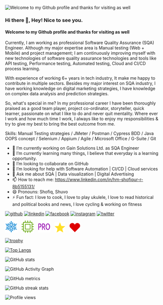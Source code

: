 ![Welcome to my Github profile and thanks for visiting as well](https://media.licdn.com/dms/image/D5603AQEpDC63FTLhNw/profile-displayphoto-shrink_800_800/0/1685709036026?e=1704326400&v=beta&t=pAmJBQjyfYnATM6TO-V3A2Ie967TaOSfF7UjbQ-xMKc)

### Hi there 👋, Hey! Nice to see you.
#### Welcome to my Github profile and thanks for visiting as well


Currently, I am working as professional Software Quality Assurance (SQA) Engineer. Although my major expertise area is Manual testing (Web + Mobile) and project management; I am continuously improving myself with new technologies of software quality assurance technologies and tools like API testing, Performance testing, Automated testing, Cloud and CI/CD process learning.

With experience of working 6+ years in tech industry, It make me happy to contribute in multiple sectors. Besides my major interest on SQA industry, I have working knowledge on digital marketing strategies, I have knowledge on complex data analysis and prediction strategies.

So, what's special in me?
In my professional career I have been thoroughly praised as a good team player, project co-ordinator, storyteller, quick learner, passionate on what I like to do and never quit mentality. Where ever I work and how much time I work, I always like to enjoy my responsibilities & try to give my best to bring the best outcome from me.

Skills: Manual Testing strategies / JMeter / Postman / Cypress BDD / Java OOPS concept / Selenium / Appium / Agile / Microsoft Office / G-Suite / Git

- 🔭 I’m currently working on Gain Solutions Ltd. as SQA Engineer 
- 🌱 I’m currently learning many things, I believe that everyday is a learning opportunity. 
- 👯 I’m looking to collaborate on GitHub 
- 🤔 I’m looking for help with Software Automation | CI/CD | Cloud services 
- 💬 Ask me about SQA | Data visualization | Digital Advertising 
- 📫 How to reach me: https://www.linkedin.com/in/hm-shofiqur-r-8b5155131/ 
- 😄 Pronouns: Shofiq, Shuvo 
- ⚡ Fun fact: I love to cook, I love to play ukulele, I love to read historical and political books and news, I love cycling & working on fitness 


[<img src='https://cdn.jsdelivr.net/npm/simple-icons@3.0.1/icons/github.svg' alt='github' height='40'>](https://github.com/S-shuvo)  [<img src='https://cdn.jsdelivr.net/npm/simple-icons@3.0.1/icons/linkedin.svg' alt='linkedin' height='40'>](https://www.linkedin.com/in/hm-shofiqur-r-8b5155131/)  [<img src='https://cdn.jsdelivr.net/npm/simple-icons@3.0.1/icons/facebook.svg' alt='facebook' height='40'>](https://www.facebook.com/shofiq.blackversion)  [<img src='https://cdn.jsdelivr.net/npm/simple-icons@3.0.1/icons/instagram.svg' alt='instagram' height='40'>](https://www.instagram.com/shofiq_shuvo/)  [<img src='https://cdn.jsdelivr.net/npm/simple-icons@3.0.1/icons/twitter.svg' alt='twitter' height='40'>](https://twitter.com/ShuvoShofiq)  

<a href='https://archiveprogram.github.com/'><img src='https://raw.githubusercontent.com/acervenky/animated-github-badges/master/assets/acbadge.gif' width='40' height='40'></a> <a href='https://docs.github.com/en/developers'><img src='https://raw.githubusercontent.com/acervenky/animated-github-badges/master/assets/devbadge.gif' width='40' height='40'></a> <a href='https://github.com/pricing'><img src='https://raw.githubusercontent.com/acervenky/animated-github-badges/master/assets/pro.gif' width='40' height='40'></a> <a href='https://stars.github.com/'><img src='https://raw.githubusercontent.com/acervenky/animated-github-badges/master/assets/starbadge.gif' width='35' height='35'></a> <a href='https://docs.github.com/en/github/supporting-the-open-source-community-with-github-sponsors'><img src='https://raw.githubusercontent.com/acervenky/animated-github-badges/master/assets/sponsorbadge.gif' width='35' height='35'></a> 

[![trophy](https://github-profile-trophy.vercel.app/?username=S-shuvo)](https://github.com/ryo-ma/github-profile-trophy)

[![Top Langs](https://github-readme-stats.vercel.app/api/top-langs/?username=S-shuvo)](https://github.com/anuraghazra/github-readme-stats)

![GitHub stats](https://github-readme-stats.vercel.app/api?username=S-shuvo&show_icons=true&count_private=true)  

![GitHub Activity Graph](https://activity-graph.herokuapp.com/graph?username=S-shuvo)  

![GitHub metrics](https://metrics.lecoq.io/S-shuvo)  

![GitHub streak stats](https://streak-stats.demolab.com/?user=S-shuvo)  

![Profile views](https://gpvc.arturio.dev/S-shuvo)  
